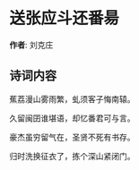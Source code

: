 # 送张应斗还番昜

**作者**: 刘克庄

## 诗词内容

蕉荔漫山雾雨繁，虬须客子悔南辕。

久留闽囝谁堪语，却忆番君可与言。

豪杰虽穷留气在，圣贤不死有书存。

归时洗换征衣了，拣个深山紧闭门。

